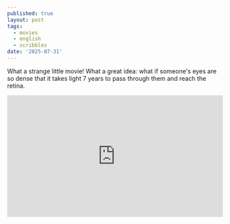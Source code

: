 ```yaml
---
published: true
layout: post
tags:
  - movies
  - english
  - scribbles
date: '2025-07-31'
---
```


What a strange little movie! What a great idea: what if someone's eyes are so dense that it takes light 7 years to pass through them and reach the retina. 

<div style="padding:56.25% 0 0 0;position:relative;"><iframe src="https://player.vimeo.com/video/1101358773?badge=0&amp;autopause=0&amp;player_id=0&amp;app_id=58479" frameborder="0" allow="autoplay; fullscreen; picture-in-picture; clipboard-write; encrypted-media; web-share" referrerpolicy="strict-origin-when-cross-origin" style="position:absolute;top:0;left:0;width:100%;height:100%;" title="Slow Light"></iframe></div><script src="https://player.vimeo.com/api/player.js"></script>
